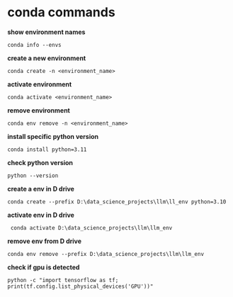# conda commands
**show environment names**<br>
```
conda info --envs
```
**create a new environment**<br>
```
conda create -n <environment_name>
```
**activate environment**<br>
```
conda activate <environment_name>
```
**remove environment**<br>
```
conda env remove -n <environment_name>
```
**install specific python version**
```
conda install python=3.11
```
**check python version**
```
python --version
```
**create a env in D drive**
```
conda create --prefix D:\data_science_projects\llm\ll_env python=3.10
```
**activate env in D drive**
```
 conda activate D:\data_science_projects\llm\llm_env
```
**remove env from D drive**
```
conda env remove --prefix D:\data_science_projects\llm\llm_env
```
**check if gpu is detected**
```
python -c "import tensorflow as tf; print(tf.config.list_physical_devices('GPU'))"
```
